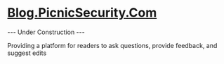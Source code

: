 # [Blog.PicnicSecurity.Com](https://blog.picnicsecurity.com)

--- Under Construction ---

Providing a platform for readers to ask questions, provide feedback, and suggest edits
